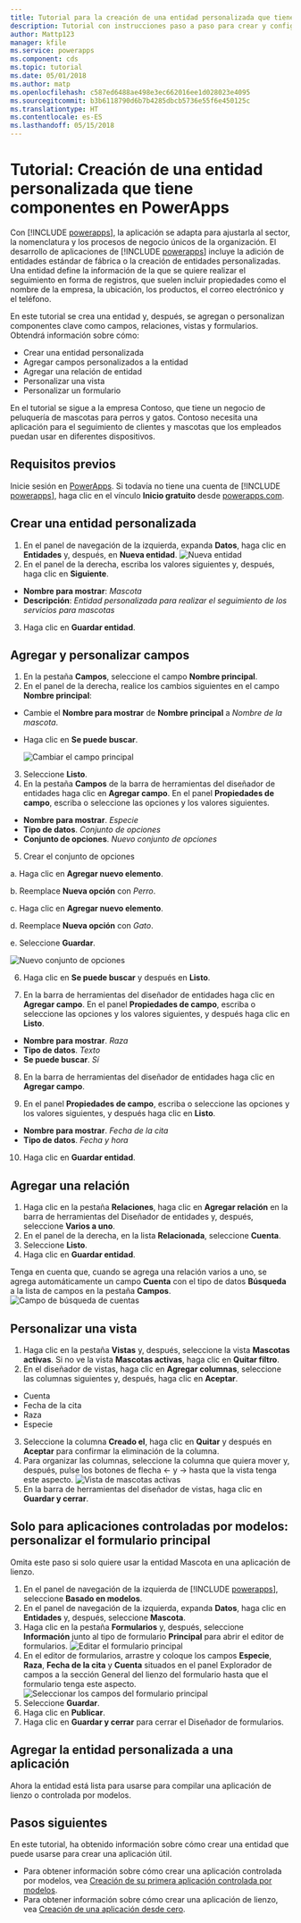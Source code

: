 ```yaml
---
title: Tutorial para la creación de una entidad personalizada que tiene componentes con PowerApps | Microsoft Docs
description: Tutorial con instrucciones paso a paso para crear y configurar una entidad para usar con una aplicación de PowerApps.
author: Mattp123
manager: kfile
ms.service: powerapps
ms.component: cds
ms.topic: tutorial
ms.date: 05/01/2018
ms.author: matp
ms.openlocfilehash: c587ed6488ae498e3ec662016ee1d028023e4095
ms.sourcegitcommit: b3b6118790d6b7b4285dbcb5736e55f6e450125c
ms.translationtype: HT
ms.contentlocale: es-ES
ms.lasthandoff: 05/15/2018
---
```

# <a name="tutorial-create-a-custom-entity-that-has-components-in-powerapps"></a>Tutorial: Creación de una entidad personalizada que tiene componentes en PowerApps

Con [!INCLUDE [powerapps](../../includes/powerapps.md)], la aplicación se adapta para ajustarla al sector, la nomenclatura y los procesos de negocio únicos de la organización. El desarrollo de aplicaciones de [!INCLUDE [powerapps](../../includes/powerapps.md)] incluye la adición de entidades estándar de fábrica o la creación de entidades personalizadas. Una entidad define la información de la que se quiere realizar el seguimiento en forma de registros, que suelen incluir propiedades como el nombre de la empresa, la ubicación, los productos, el correo electrónico y el teléfono. 

En este tutorial se crea una entidad y, después, se agregan o personalizan componentes clave como campos, relaciones, vistas y formularios. Obtendrá información sobre cómo:

- Crear una entidad personalizada
- Agregar campos personalizados a la entidad
- Agregar una relación de entidad
- Personalizar una vista 
- Personalizar un formulario

En el tutorial se sigue a la empresa Contoso, que tiene un negocio de peluquería de mascotas para perros y gatos. Contoso necesita una aplicación para el seguimiento de clientes y mascotas que los empleados puedan usar en diferentes dispositivos.

## <a name="prerequisites"></a>Requisitos previos

Inicie sesión en [PowerApps](https://powerapps.microsoft.com/). Si todavía no tiene una cuenta de [!INCLUDE [powerapps](../../includes/powerapps.md)], haga clic en el vínculo **Inicio gratuito** desde [powerapps.com](https://web.powerapps.com).

## <a name="create-a-custom-entity"></a>Crear una entidad personalizada

1. En el panel de navegación de la izquierda, expanda **Datos**, haga clic en **Entidades** y, después, en **Nueva entidad**.
    ![Nueva entidad](media/create-custom-entity/create-new-entity.png)
2. En el panel de la derecha, escriba los valores siguientes y, después, haga clic en **Siguiente**.
  - **Nombre para mostrar**: *Mascota* 
  - **Descripción**: *Entidad personalizada para realizar el seguimiento de los servicios para mascotas*
3. Haga clic en **Guardar entidad**.

## <a name="add-and-customize-fields"></a>Agregar y personalizar campos
 
1. En la pestaña **Campos**, seleccione el campo **Nombre principal**.
2. En el panel de la derecha, realice los cambios siguientes en el campo **Nombre principal**: 
  - Cambie el **Nombre para mostrar** de **Nombre principal** a *Nombre de la mascota*.
  - Haga clic en **Se puede buscar**.  
  
    ![Cambiar el campo principal](media/create-custom-entity/primary-field.png)
3. Seleccione **Listo**.
4. En la pestaña **Campos** de la barra de herramientas del diseñador de entidades haga clic en **Agregar campo**. En el panel **Propiedades de campo**, escriba o seleccione las opciones y los valores siguientes.
  - **Nombre para mostrar**. *Especie*
  - **Tipo de datos**. *Conjunto de opciones*
  - **Conjunto de opciones**. *Nuevo conjunto de opciones*
5. Crear el conjunto de opciones

  a. Haga clic en **Agregar nuevo elemento**. 
  
  b. Reemplace **Nueva opción** con *Perro*. 
   
  c. Haga clic en **Agregar nuevo elemento**. 
    
  d.  Reemplace **Nueva opción** con *Gato*. 
    
  e. Seleccione **Guardar**. 

  ![Nuevo conjunto de opciones](media/create-custom-entity/optionset-add-items.png)

6. Haga clic en **Se puede buscar** y después en **Listo**.

7. En la barra de herramientas del diseñador de entidades haga clic en **Agregar campo**. En el panel **Propiedades de campo**, escriba o seleccione las opciones y los valores siguientes, y después haga clic en **Listo**.
  - **Nombre para mostrar**. *Raza*
  - **Tipo de datos**. *Texto*
  - **Se puede buscar**. *Sí*

8. En la barra de herramientas del diseñador de entidades haga clic en **Agregar campo**. 

9. En el panel **Propiedades de campo**, escriba o seleccione las opciones y los valores siguientes, y después haga clic en **Listo**. 
  - **Nombre para mostrar**. *Fecha de la cita*
  - **Tipo de datos**. *Fecha y hora*

10. Haga clic en **Guardar entidad**.

## <a name="add-a-relationship"></a>Agregar una relación

1. Haga clic en la pestaña **Relaciones**, haga clic en **Agregar relación** en la barra de herramientas del Diseñador de entidades y, después, seleccione **Varios a uno**. 
2. En el panel de la derecha, en la lista **Relacionada**, seleccione **Cuenta**.
3. Seleccione **Listo**.
4. Haga clic en **Guardar entidad**.

Tenga en cuenta que, cuando se agrega una relación varios a uno, se agrega automáticamente un campo **Cuenta** con el tipo de datos **Búsqueda** a la lista de campos en la pestaña **Campos**. ![Campo de búsqueda de cuentas](media/create-custom-entity/account-lookup-field.png)

## <a name="customize-a-view"></a>Personalizar una vista

1. Haga clic en la pestaña **Vistas** y, después, seleccione la vista **Mascotas activas**. Si no ve la vista **Mascotas activas**, haga clic en **Quitar filtro**.
2. En el diseñador de vistas, haga clic en **Agregar columnas**, seleccione las columnas siguientes y, después, haga clic en **Aceptar**.
  - Cuenta
  - Fecha de la cita 
  - Raza 
  - Especie
3. Seleccione la columna **Creado el**, haga clic en **Quitar** y después en **Aceptar** para confirmar la eliminación de la columna.
4. Para organizar las columnas, seleccione la columna que quiera mover y, después, pulse los botones de flecha <- y -> hasta que la vista tenga este aspecto.
    ![Vista de mascotas activas](media/create-custom-entity/active-pets-view.png)
5. En la barra de herramientas del diseñador de vistas, haga clic en **Guardar y cerrar**.  

## <a name="model-driven-apps-only-customize-the-main-form"></a>Solo para aplicaciones controladas por modelos: personalizar el formulario principal

Omita este paso si solo quiere usar la entidad Mascota en una aplicación de lienzo. 

1. En el panel de navegación de la izquierda de [!INCLUDE [powerapps](../../includes/powerapps.md)], seleccione **Basado en modelos**.
2. En el panel de navegación de la izquierda, expanda **Datos**, haga clic en **Entidades** y, después, seleccione **Mascota**.
3. Haga clic en la pestaña **Formularios** y, después, seleccione **Información** junto al tipo de formulario **Principal** para abrir el editor de formularios.
    ![Editar el formulario principal](media/create-custom-entity/main-form-edit.png)
4. En el editor de formularios, arrastre y coloque los campos **Especie**, **Raza**, **Fecha de la cita** y **Cuenta** situados en el panel Explorador de campos a la sección General del lienzo del formulario hasta que el formulario tenga este aspecto.
    ![Seleccionar los campos del formulario principal](media/create-custom-entity/main-form-edit2.png) 
5. Seleccione **Guardar**.
6. Haga clic en **Publicar**.
7. Haga clic en **Guardar y cerrar** para cerrar el Diseñador de formularios.

## <a name="add-the-custom-entity-to-an-app"></a>Agregar la entidad personalizada a una aplicación

Ahora la entidad está lista para usarse para compilar una aplicación de lienzo o controlada por modelos. 

## <a name="next-steps"></a>Pasos siguientes

En este tutorial, ha obtenido información sobre cómo crear una entidad que puede usarse para crear una aplicación útil. 
- Para obtener información sobre cómo crear una aplicación controlada por modelos, vea [Creación de su primera aplicación controlada por modelos](../model-driven-apps/build-first-model-driven-app.md).
- Para obtener información sobre cómo crear una aplicación de lienzo, vea [Creación de una aplicación desde cero](../canvas-apps/get-started-create-from-blank.md).
